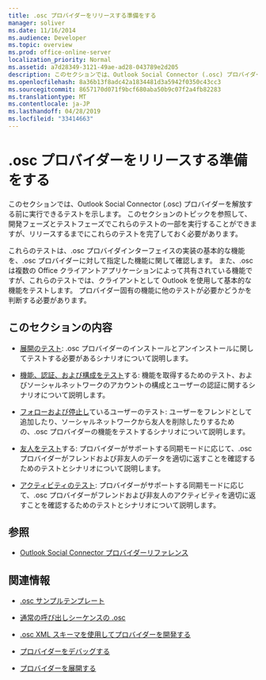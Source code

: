 ```yaml
---
title: .osc プロバイダーをリリースする準備をする
manager: soliver
ms.date: 11/16/2014
ms.audience: Developer
ms.topic: overview
ms.prod: office-online-server
localization_priority: Normal
ms.assetid: a7d28349-3121-49ae-ad28-043789e2d205
description: このセクションでは、Outlook Social Connector (.osc) プロバイダーを解放する前に実行できるテストを示します。
ms.openlocfilehash: 8a36b13f8adc42a1834481d3a5942f0350c43cc3
ms.sourcegitcommit: 8657170d071f9bcf680aba50b9c07f2a4fb82283
ms.translationtype: MT
ms.contentlocale: ja-JP
ms.lasthandoff: 04/28/2019
ms.locfileid: "33414663"
---
```

# <a name="getting-ready-to-release-an-osc-provider"></a>.osc プロバイダーをリリースする準備をする

このセクションでは、Outlook Social Connector (.osc) プロバイダーを解放する前に実行できるテストを示します。 このセクションのトピックを参照して、開発フェーズとテストフェーズでこれらのテストの一部を実行することができますが、リリースするまでにこれらのテストを完了しておく必要があります。 

これらのテストは、.osc プロバイダインターフェイスの実装の基本的な機能を、.osc プロバイダーに対して指定した機能に関して確認します。 また、.osc は複数の Office クライアントアプリケーションによって共有されている機能ですが、これらのテストでは、クライアントとして Outlook を使用して基本的な機能をテストします。 プロバイダー固有の機能に他のテストが必要かどうかを判断する必要があります。
  
## <a name="in-this-section"></a>このセクションの内容

- [展開のテスト](testing-deployment.md): .osc プロバイダーのインストールとアンインストールに関してテストする必要があるシナリオについて説明します。
    
- [機能、認証、および構成をテスト](testing-capabilities-authentication-and-configuration.md)する: 機能を取得するためのテスト、およびソーシャルネットワークのアカウントの構成とユーザーの認証に関するシナリオについて説明します。
    
- [フォローおよび停止し](testing-following-and-stop-following-persons.md)ているユーザーのテスト: ユーザーをフレンドとして追加したり、ソーシャルネットワークから友人を削除したりするための、.osc プロバイダーの機能をテストするシナリオについて説明します。 
    
- [友人をテスト](testing-friends.md)する: プロバイダーがサポートする同期モードに応じて、.osc プロバイダーがフレンドおよび非友人のデータを適切に返すことを確認するためのテストとシナリオについて説明します。
    
- [アクティビティのテスト](testing-activities.md): プロバイダーがサポートする同期モードに応じて、.osc プロバイダーがフレンドおよび非友人のアクティビティを適切に返すことを確認するためのテストとシナリオについて説明します。
    
## <a name="reference"></a>参照

- [Outlook Social Connector プロバイダーリファレンス](outlook-social-connector-provider-reference-0.md)
  
## <a name="related-sections"></a>関連情報

- [.osc サンプルテンプレート](osc-sample-templates.md)
  
- [通常の呼び出しシーケンスの .osc](osc-typical-calling-sequences.md)
  
- [.osc XML スキーマを使用してプロバイダーを開発する](developing-a-provider-with-the-osc-xml-schema.md)
  
- [プロバイダーをデバッグする](debugging-a-provider.md)
  
- [プロバイダーを展開する](deploying-a-provider.md)
  

